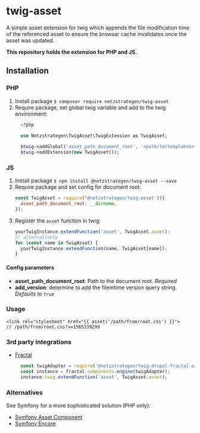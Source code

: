# twig-asset
A simple asset extension for twig which appends the file modification time of the referenced asset to ensure the browser cache invalidates once the asset was updated.

**This repository holds the extension for PHP and JS.**

## Installation
### PHP
1. Install package `$ composer require netzstrategen/twig-asset`
2. Require package, set global twig variable and add to the twig environment:
    ```php
      <?php
   
      use Netzstrategen\TwigAsset\TwigExtension as TwigAsset;
      
      $twig->addGlobal('asset_path_document_root', '<path/to/templates>');
      $twig->addExtension(new TwigAsset());
    ``` 

### JS
1. Install package `$ npm install @netzstrategen/twig-asset --save`
2. Require package and set config for document root:  
    ```js
    const TwigAsset = require('@netzstrategen/twig-asset')({
      asset_path_document_root: __dirname,
    });
3. Register the `asset` function in twig:
    ```js
    yourTwigInstance.extendFunction('asset', TwigAsset.asset);
   // alternatively
    for (const name in TwigAsset) {
      yourTwigInstance.extendFunction(name, TwigAsset[name]);
    } 
    ```
   
#### Config parameters
- **asset_path_document_root**: Path to the document root. *Required*
- **add_version**: determine to add the filemtime version query string. *Defaults to `true`*

### Usage
```twig
<link rel="stylesheet" href="{{ asset('/path/from/root.css') }}">
// /path/from/root.css?v=1565339299
```

### 3rd party integrations
- [Fractal](https://fractal.build)
    ```js
      const twigAdapter = require('@netzstrategen/twig-drupal-fractal-adapter');
      const instance = fractal.components.engine(twigAdapter);
      instance.twig.extendFunction('asset', TwigAsset.asset);
    ``` 

### Alternatives
See Symfony for a more sophisticated solution (PHP only):
- [Symfony Asset Component](https://symfony.com/doc/current/components/asset.html)
- [Symfony Encore](https://symfony.com/doc/current/frontend/encore/versioning.html)
